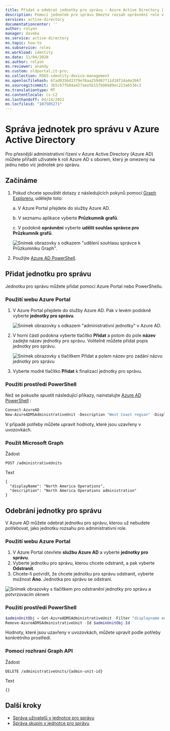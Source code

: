 ```yaml
---
title: Přidat a odebrat jednotky pro správu – Azure Active Directory | Microsoft Docs
description: Pomocí jednotek pro správu Omezte rozsah oprávnění role v Azure Active Directory.
services: active-directory
documentationcenter: ''
author: rolyon
manager: daveba
ms.service: active-directory
ms.topic: how-to
ms.subservice: roles
ms.workload: identity
ms.date: 11/04/2020
ms.author: rolyon
ms.reviewer: anandy
ms.custom: oldportal;it-pro;
ms.collection: M365-identity-device-management
ms.openlocfilehash: 6fad9356d3379e76aa259d67711d18f14a4e266f
ms.sourcegitcommit: 3b5cb7fb84a427aee5b15fb96b89ec213a6536c2
ms.translationtype: MT
ms.contentlocale: cs-CZ
ms.lasthandoff: 04/14/2021
ms.locfileid: "107505271"
---
```

# <a name="manage-administrative-units-in-azure-active-directory"></a>Správa jednotek pro správu v Azure Active Directory

Pro přesnější administrativní řízení v Azure Active Directory (Azure AD) můžete přiřadit uživatele k roli Azure AD s oborem, který je omezený na jednu nebo víc jednotek pro správu.

## <a name="get-started"></a>Začínáme

1. Pokud chcete spouštět dotazy z následujících pokynů pomocí [Graph Exploreru](https://aka.ms/ge), udělejte toto:

    a. V Azure Portal přejdete do služby Azure AD. 
    
    b. V seznamu aplikace vyberte **Průzkumník grafů**.
    
    c. V podokně **oprávnění** vyberte **udělit souhlas správce pro Průzkumník grafů**.

    ![Snímek obrazovky s odkazem "udělení souhlasu správce k Průzkumníku Graph".](./media/admin-units-manage/select-graph-explorer.png)


1. Použijte [Azure AD PowerShell](https://www.powershellgallery.com/packages/AzureAD/).

## <a name="add-an-administrative-unit"></a>Přidat jednotku pro správu

Jednotku pro správu můžete přidat pomocí Azure Portal nebo PowerShellu.

### <a name="use-the-azure-portal"></a>Použití webu Azure Portal

1. V Azure Portal přejdete do služby Azure AD. Pak v levém podokně vyberte **jednotky pro správu**.

    ![Snímek obrazovky s odkazem "administrativní jednotky" v Azure AD.](./media/admin-units-manage/nav-to-admin-units.png)

1. V horní části podokna vyberte tlačítko **Přidat** a potom do pole **název** zadejte název jednotky pro správu. Volitelně můžete přidat popis jednotky pro správu.

    ![Snímek obrazovky s tlačítkem Přidat a polem název pro zadání názvu jednotky pro správu](./media/admin-units-manage/add-new-admin-unit.png)

1. Vyberte modré tlačítko **Přidat** k finalizaci jednotky pro správu.

### <a name="use-powershell"></a>Použití prostředí PowerShell

Než se pokusíte spustit následující příkazy, nainstalujte [Azure AD PowerShell](https://www.powershellgallery.com/packages/AzureAD/) :

```powershell
Connect-AzureAD
New-AzureADMSAdministrativeUnit -Description "West Coast region" -DisplayName "West Coast"
```

V případě potřeby můžete upravit hodnoty, které jsou uzavřeny v uvozovkách.

### <a name="use-microsoft-graph"></a>Použít Microsoft Graph

Žádost

```http
POST /administrativeUnits
```

Text

```http
{
  "displayName": "North America Operations",
  "description": "North America Operations administration"
}
```

## <a name="remove-an-administrative-unit"></a>Odebrání jednotky pro správu

V Azure AD můžete odebrat jednotku pro správu, kterou už nebudete potřebovat, jako jednotku rozsahu pro administrativní role.

### <a name="use-the-azure-portal"></a>Použití webu Azure Portal

1. V Azure Portal otevřete **službu Azure AD** a vyberte **jednotky pro správu**. 
1. Vyberte jednotku pro správu, kterou chcete odstranit, a pak vyberte **Odstranit**. 
1. Chcete-li potvrdit, že chcete jednotku pro správu odstranit, vyberte možnost **Ano**. Jednotka pro správu se odstraní.

![Snímek obrazovky s tlačítkem pro odstranění jednotky pro správu a potvrzovacím oknem](./media/admin-units-manage/select-admin-unit-to-delete.png)

### <a name="use-powershell"></a>Použití prostředí PowerShell

```powershell
$adminUnitObj = Get-AzureADMSAdministrativeUnit -Filter "displayname eq 'DeleteMe Admin Unit'"
Remove-AzureADMSAdministrativeUnit -Id $adminUnitObj.Id
```

Hodnoty, které jsou uzavřeny v uvozovkách, můžete upravit podle potřeby konkrétního prostředí.

### <a name="use-the-graph-api"></a>Pomocí rozhraní Graph API

Žádost

```http
DELETE /administrativeUnits/{admin-unit-id}
```

Text

```http
{}
```

## <a name="next-steps"></a>Další kroky

* [Správa uživatelů v jednotce pro správu](admin-units-add-manage-users.md)
* [Správa skupin v jednotce pro správu](admin-units-add-manage-groups.md)
